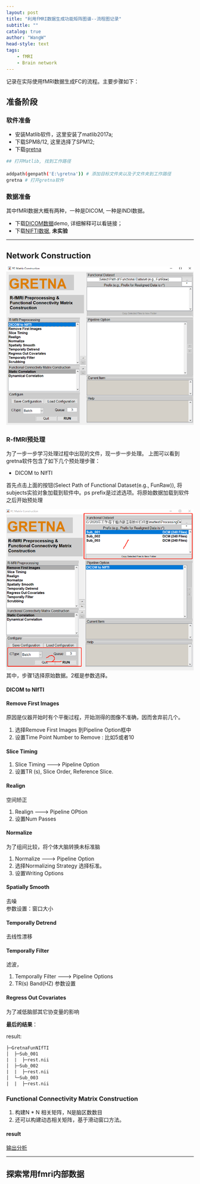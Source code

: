 ```yaml
---
layout: post
title: "利用fMRI数据生成功能矩阵图谱--流程图记录"
subtitle: ""
catalog: true
author: "WangW"
head-style: text
tags:
    - fMRI
    - Brain network
---
```


记录在实际使用fMRI数据生成FC的流程。主要步骤如下：


<!--break-->

## 准备阶段
### 软件准备
- 安装Matlib软件，这里安装了matlib2017a;
- 下载SPM8/12, 这里选择了SPM12;
- 下载[gretna](https://www.nitrc.org/docman/view.php/668/2262/manual_v2.0.0.pdf)

```bash
## 打开Matlib, 找到工作路径

addpath(genpath('E:\gretna')) # 添加目标文件夹以及子文件夹到工作路径
gretna # 打开gretna软件
```
### 数据准备
其中fMRI数据大概有两种，一种是DICOM, 一种是INDI数据。

- 下载[DICOM数据](http://www.rfmri.org/DemoData)demo, 详细解释可以看链接；
- 下载[NIFTI数据](http://fcon_1000.projects.nitrc.org/), **未实验**


----

## Network Construction

![](https://raw.githubusercontent.com/learnroad/image_host/master/2019/20191218171143.png)

### R-fMRI预处理
为了一步一步学习处理过程中出现的文件，现一步一步处理。
上图可以看到gretna软件包含了如下几个预处理步骤：
- DICOM to NIfTI


首先点击上面的按钮(Select Path of Functional Dataset(e.g., FunRaw)), 将subjects实验对象加载到软件中。ps prefix是过滤选项。将原始数据加载到软件之后开始预处理

![](https://raw.githubusercontent.com/learnroad/image_host/master/2019/20191218172740.png)
其中，步骤1选择原始数据。2框是参数选择。

#### DICOM to NIfTI

#### Remove First Images
原因是仪器开始时有个平衡过程，开始测得的图像不准确，因而舍弃前几个。
1. 选择Remove First Images 到Pipeline Option框中
2. 设置Time Point Number to Remove : 比如5或者10

#### Slice Timing
1. Slice Timing ---> Pipeline Option
2. 设置TR (s), Slice Order, Reference Slice.

#### Realign
空间矫正
1. Realign ---> Pipeline OPtion
2. 设置Num Passes

#### Normalize
为了组间比较，将个体大脑转换未标准脑
1. Normalize ---> Pipeline Option
2. 选择Normalizing Strategy  选择标准。
3. 设置Writing Options

#### Spatially Smooth
去噪  
参数设置：窗口大小

#### Temporally Detrend
去线性漂移

#### Temporally Filter
滤波，
1. Temporally Filter ---> Pipeline Options
2. TR(s) Band(HZ) 参数设置

#### Regress Out Covariates
为了减低脑部其它协变量的影响


**最后的结果**：

result:
``` 
├─GretnaFunNIfTI
│  ├─Sub_001
|  |  ├─rest.nii
│  ├─Sub_002
|  |  ├─rest.nii
│  └─Sub_003
|  |  ├─rest.nii

```

### Functional Connectivity Matrix Construction
1. 构建N * N 相关矩阵，N是脑区数数目
2. 还可以构建动态相关矩阵，基于滑动窗口方法。

#### result
[输出分析](https://likewind.top/2019/12/15/brain-network-fmri/#%E8%BE%93%E5%87%BA%E5%88%86%E6%9E%90)


---

## 探索常用fmri内部数据

